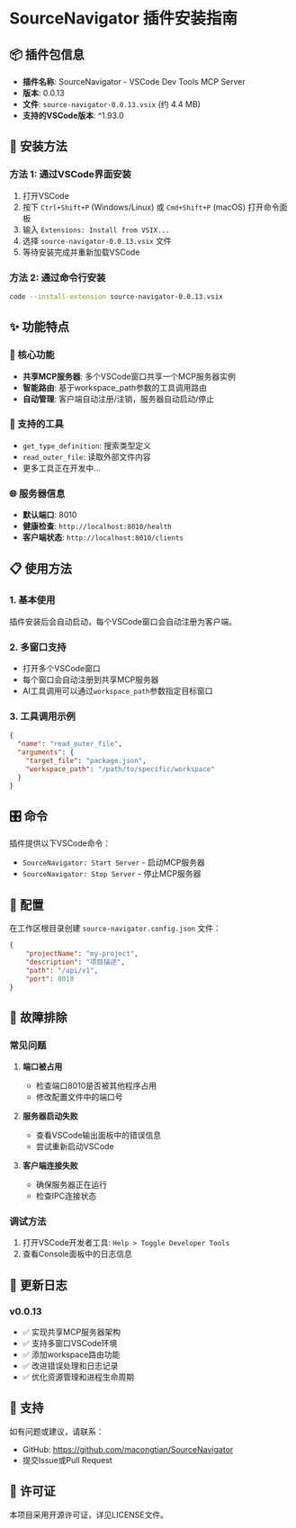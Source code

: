 # SourceNavigator 插件安装指南

## 📦 插件包信息

- **插件名称**: SourceNavigator - VSCode Dev Tools MCP Server
- **版本**: 0.0.13
- **文件**: `source-navigator-0.0.13.vsix` (约 4.4 MB)
- **支持的VSCode版本**: ^1.93.0

## 🚀 安装方法

### 方法 1: 通过VSCode界面安装

1. 打开VSCode
2. 按下 `Ctrl+Shift+P` (Windows/Linux) 或 `Cmd+Shift+P` (macOS) 打开命令面板
3. 输入 `Extensions: Install from VSIX...`
4. 选择 `source-navigator-0.0.13.vsix` 文件
5. 等待安装完成并重新加载VSCode

### 方法 2: 通过命令行安装

```bash
code --install-extension source-navigator-0.0.13.vsix
```

## ✨ 功能特点

### 🎯 核心功能
- **共享MCP服务器**: 多个VSCode窗口共享一个MCP服务器实例
- **智能路由**: 基于workspace_path参数的工具调用路由
- **自动管理**: 客户端自动注册/注销，服务器自动启动/停止

### 🔧 支持的工具
- `get_type_definition`: 搜索类型定义
- `read_outer_file`: 读取外部文件内容
- 更多工具正在开发中...

### 🌐 服务器信息
- **默认端口**: 8010
- **健康检查**: `http://localhost:8010/health`
- **客户端状态**: `http://localhost:8010/clients`

## 📋 使用方法

### 1. 基本使用
插件安装后会自动启动，每个VSCode窗口会自动注册为客户端。

### 2. 多窗口支持
- 打开多个VSCode窗口
- 每个窗口会自动注册到共享MCP服务器
- AI工具调用可以通过`workspace_path`参数指定目标窗口

### 3. 工具调用示例
```json
{
  "name": "read_outer_file",
  "arguments": {
    "target_file": "package.json",
    "workspace_path": "/path/to/specific/workspace"
  }
}
```

## 🎛️ 命令

插件提供以下VSCode命令：

- `SourceNavigator: Start Server` - 启动MCP服务器
- `SourceNavigator: Stop Server` - 停止MCP服务器

## 🔧 配置

在工作区根目录创建 `source-navigator.config.json` 文件：

```json
{
    "projectName": "my-project",
    "description": "项目描述",
    "path": "/api/v1",
    "port": 8010
}
```

## 🐛 故障排除

### 常见问题

1. **端口被占用**
   - 检查端口8010是否被其他程序占用
   - 修改配置文件中的端口号

2. **服务器启动失败**
   - 查看VSCode输出面板中的错误信息
   - 尝试重新启动VSCode

3. **客户端连接失败**
   - 确保服务器正在运行
   - 检查IPC连接状态

### 调试方法

1. 打开VSCode开发者工具: `Help > Toggle Developer Tools`
2. 查看Console面板中的日志信息

## 📝 更新日志

### v0.0.13
- ✅ 实现共享MCP服务器架构
- ✅ 支持多窗口VSCode环境
- ✅ 添加workspace路由功能
- ✅ 改进错误处理和日志记录
- ✅ 优化资源管理和进程生命周期

## 🤝 支持

如有问题或建议，请联系：
- GitHub: https://github.com/macongtian/SourceNavigator
- 提交Issue或Pull Request

## 📄 许可证

本项目采用开源许可证，详见LICENSE文件。